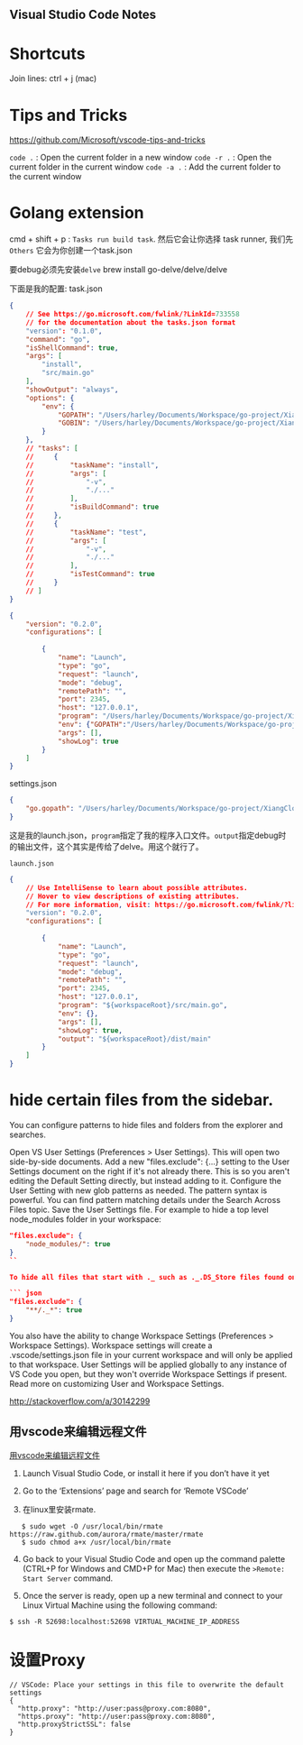 Visual Studio Code Notes
---------------------


# Shortcuts

Join lines:  ctrl + j  (mac)

# Tips and Tricks
https://github.com/Microsoft/vscode-tips-and-tricks



`code .` : Open the current folder in a new window
`code -r .` : Open the current folder in the current window
`code -a .` : Add the current folder to the current window



# Golang extension

cmd + shift + p : `Tasks run build task`. 然后它会让你选择 task runner, 我们先`Others`   它会为你创建一个task.json


要debug必须先安装`delve`
brew install go-delve/delve/delve

下面是我的配置:
task.json

``` json
{
    // See https://go.microsoft.com/fwlink/?LinkId=733558
    // for the documentation about the tasks.json format
    "version": "0.1.0",
    "command": "go",
    "isShellCommand": true,
    "args": [
        "install",
        "src/main.go"
    ],
    "showOutput": "always",
    "options": {
        "env": {
            "GOPATH": "/Users/harley/Documents/Workspace/go-project/XiangCloud/domains-api",
            "GOBIN": "/Users/harley/Documents/Workspace/go-project/XiangCloud/domains-api/bin"
        }
    },
    // "tasks": [
    //     {
    //         "taskName": "install",
    //         "args": [
    //             "-v",
    //             "./..."
    //         ],
    //         "isBuildCommand": true
    //     },
    //     {
    //         "taskName": "test",
    //         "args": [
    //             "-v",
    //             "./..."
    //         ],
    //         "isTestCommand": true
    //     }
    // ]
}
```

``` json
{
    "version": "0.2.0",
    "configurations": [
        
        {
            "name": "Launch",
            "type": "go",
            "request": "launch",
            "mode": "debug",
            "remotePath": "",
            "port": 2345,
            "host": "127.0.0.1",
            "program": "/Users/harley/Documents/Workspace/go-project/XiangCloud/domains-api/src/main.go",
            "env": {"GOPATH":"/Users/harley/Documents/Workspace/go-project/XiangCloud/domains-api"},
            "args": [],
            "showLog": true
        }
    ]
}
```

settings.json


``` json
{
    "go.gopath": "/Users/harley/Documents/Workspace/go-project/XiangCloud/domains-api"
}
```



这是我的launch.json，`program`指定了我的程序入口文件。`output`指定debug时的输出文件，这个其实是传给了delve。用这个就行了。

`launch.json`

```json
{
    // Use IntelliSense to learn about possible attributes.
    // Hover to view descriptions of existing attributes.
    // For more information, visit: https://go.microsoft.com/fwlink/?linkid=830387
    "version": "0.2.0",
    "configurations": [
        
        {
            "name": "Launch",
            "type": "go",
            "request": "launch",
            "mode": "debug",
            "remotePath": "",
            "port": 2345,
            "host": "127.0.0.1",
            "program": "${workspaceRoot}/src/main.go",
            "env": {},
            "args": [],
            "showLog": true,
            "output": "${workspaceRoot}/dist/main"
        }
    ]
}
```







# hide certain files from the sidebar.

You can configure patterns to hide files and folders from the explorer and searches.

Open VS User Settings (Preferences > User Settings). This will open two side-by-side documents.
Add a new "files.exclude": {...} setting to the User Settings document on the right if it's not already there. This is so you aren't editing the Default Setting directly, but instead adding to it.
Configure the User Setting with new glob patterns as needed. The pattern syntax is powerful. You can find pattern matching details under the Search Across Files topic.
Save the User Settings file.
For example to hide a top level node_modules folder in your workspace:

``` json
"files.exclude": {
    "node_modules/": true
}
``

To hide all files that start with ._ such as ._.DS_Store files found on OSX:

​``` json
"files.exclude": {
    "**/._*": true
}
```
You also have the ability to change Workspace Settings (Preferences > Workspace Settings). Workspace settings will create a .vscode/settings.json file in your current workspace and will only be applied to that workspace. User Settings will be applied globally to any instance of VS Code you open, but they won't override Workspace Settings if present. Read more on customizing User and Workspace Settings.

http://stackoverflow.com/a/30142299



## 用vscode来编辑远程文件

[用vscode来编辑远程文件](https://medium.com/@prtdomingo/editing-files-in-your-linux-virtual-machine-made-a-lot-easier-with-remote-vscode-6bb98d0639a4)


1. Launch Visual Studio Code, or install it here if you don’t have it yet
2. Go to the ‘Extensions’ page and search for ‘Remote VSCode’

3. 在linux里安装rmate.
```
   $ sudo wget -O /usr/local/bin/rmate https://raw.github.com/aurora/rmate/master/rmate
   $ sudo chmod a+x /usr/local/bin/rmate
```

4. Go back to your Visual Studio Code and open up the command palette (CTRL+P for Windows and CMD+P for Mac) then execute the `>Remote: Start Server` command.

5. Once the server is ready, open up a new terminal and connect to your Linux Virtual Machine using the following command:

```
$ ssh -R 52698:localhost:52698 VIRTUAL_MACHINE_IP_ADDRESS
```





# 设置Proxy

```
// VSCode: Place your settings in this file to overwrite the default settings
{
  "http.proxy": "http://user:pass@proxy.com:8080",
  "https.proxy": "http://user:pass@proxy.com:8080",
  "http.proxyStrictSSL": false
}
```











